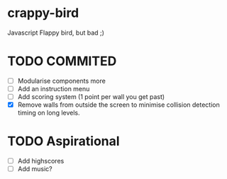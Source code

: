 # crappy-bird
Javascript Flappy bird, but bad ;)



# TODO COMMITED
- [ ] Modularise components more
- [ ] Add an instruction menu
- [ ] Add scoring system (1 point per wall you get past)
- [x] Remove walls from outside the screen to minimise collision detection timing on long levels.

# TODO Aspirational
- [ ] Add highscores
- [ ] Add music?
